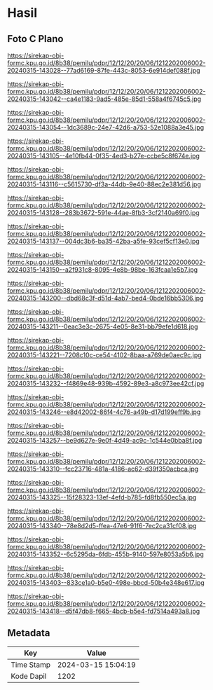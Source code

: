 # Hasil

## Foto C Plano

https://sirekap-obj-formc.kpu.go.id/8b38/pemilu/pdpr/12/12/20/20/06/1212202006002-20240315-143028--77ad6169-87fe-443c-8053-6e914def088f.jpg

https://sirekap-obj-formc.kpu.go.id/8b38/pemilu/pdpr/12/12/20/20/06/1212202006002-20240315-143042--ca4e1183-9ad5-485e-85d1-558a4f6745c5.jpg

https://sirekap-obj-formc.kpu.go.id/8b38/pemilu/pdpr/12/12/20/20/06/1212202006002-20240315-143054--1dc3689c-24e7-42d6-a753-52e1088a3e45.jpg

https://sirekap-obj-formc.kpu.go.id/8b38/pemilu/pdpr/12/12/20/20/06/1212202006002-20240315-143105--4e10fb44-0f35-4ed3-b27e-ccbe5c8f674e.jpg

https://sirekap-obj-formc.kpu.go.id/8b38/pemilu/pdpr/12/12/20/20/06/1212202006002-20240315-143116--c5615730-df3a-44db-9e40-88ec2e381d56.jpg

https://sirekap-obj-formc.kpu.go.id/8b38/pemilu/pdpr/12/12/20/20/06/1212202006002-20240315-143128--283b3672-591e-44ae-8fb3-3cf2140a69f0.jpg

https://sirekap-obj-formc.kpu.go.id/8b38/pemilu/pdpr/12/12/20/20/06/1212202006002-20240315-143137--004dc3b6-ba35-42ba-a5fe-93cef5cf13e0.jpg

https://sirekap-obj-formc.kpu.go.id/8b38/pemilu/pdpr/12/12/20/20/06/1212202006002-20240315-143150--a2f931c8-8095-4e8b-98be-163fcaa1e5b7.jpg

https://sirekap-obj-formc.kpu.go.id/8b38/pemilu/pdpr/12/12/20/20/06/1212202006002-20240315-143200--dbd68c3f-d51d-4ab7-bed4-0bde16bb5306.jpg

https://sirekap-obj-formc.kpu.go.id/8b38/pemilu/pdpr/12/12/20/20/06/1212202006002-20240315-143211--0eac3e3c-2675-4e05-8e31-bb79efe1d618.jpg

https://sirekap-obj-formc.kpu.go.id/8b38/pemilu/pdpr/12/12/20/20/06/1212202006002-20240315-143221--7208c10c-ce54-4102-8baa-a769de0aec9c.jpg

https://sirekap-obj-formc.kpu.go.id/8b38/pemilu/pdpr/12/12/20/20/06/1212202006002-20240315-143232--f4869e48-939b-4592-89e3-a8c973ee42cf.jpg

https://sirekap-obj-formc.kpu.go.id/8b38/pemilu/pdpr/12/12/20/20/06/1212202006002-20240315-143246--e8d42002-86f4-4c76-a49b-d17d199eff9b.jpg

https://sirekap-obj-formc.kpu.go.id/8b38/pemilu/pdpr/12/12/20/20/06/1212202006002-20240315-143257--be9d627e-9e0f-4d49-ac9c-1c544e0bba8f.jpg

https://sirekap-obj-formc.kpu.go.id/8b38/pemilu/pdpr/12/12/20/20/06/1212202006002-20240315-143310--fcc23716-481a-4186-ac62-d39f350acbca.jpg

https://sirekap-obj-formc.kpu.go.id/8b38/pemilu/pdpr/12/12/20/20/06/1212202006002-20240315-143325--15f28323-13ef-4efd-b785-fd8fb550ec5a.jpg

https://sirekap-obj-formc.kpu.go.id/8b38/pemilu/pdpr/12/12/20/20/06/1212202006002-20240315-143340--78e8d2d5-ffea-47e6-91f6-7ec2ca31cf08.jpg

https://sirekap-obj-formc.kpu.go.id/8b38/pemilu/pdpr/12/12/20/20/06/1212202006002-20240315-143352--6c5295da-6fdb-455b-9140-597e8053a5b6.jpg

https://sirekap-obj-formc.kpu.go.id/8b38/pemilu/pdpr/12/12/20/20/06/1212202006002-20240315-143403--833ce1a0-b5e0-498e-bbcd-50b4e348e617.jpg

https://sirekap-obj-formc.kpu.go.id/8b38/pemilu/pdpr/12/12/20/20/06/1212202006002-20240315-143418--d5f47db8-f665-4bcb-b5e4-fd7514a493a8.jpg


## Metadata

| Key        | Value               |
| ---------- | ------------------- |
| Time Stamp | 2024-03-15 15:04:19 |
| Kode Dapil | 1202                |



